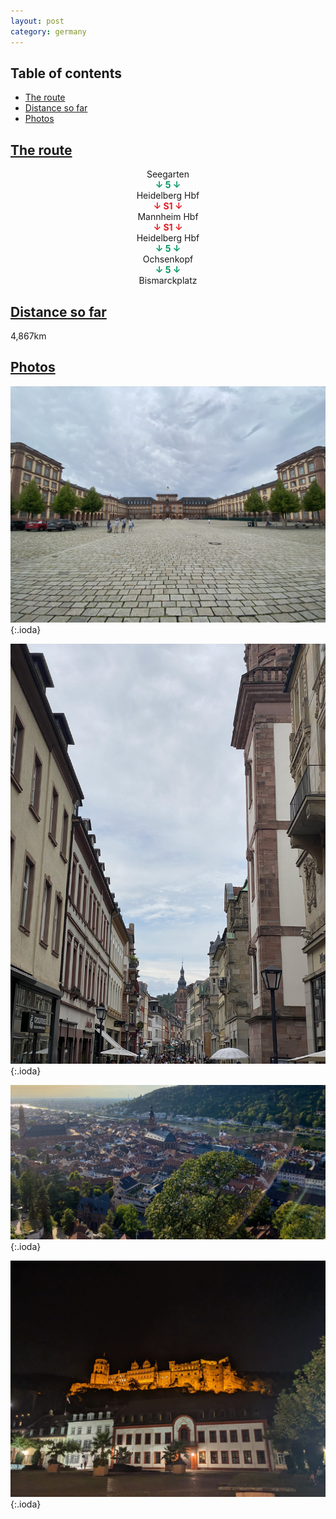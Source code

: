 ```yaml
---
layout: post
category: germany
---
```



## Table of contents
- [The route](#the-route)
- [Distance so far](#distance-so-far)
- [Photos](#photos)


## [The route](#the-route)

<center> Seegarten </center>

<center> <span style="color:#00965e "> <b> ↓ 5 ↓ </b> </span> </center>

<center> Heidelberg Hbf </center>

<center> <span style="color:#e41b21 "> <b> ↓ S1 ↓ </b> </span> </center>

<center> Mannheim Hbf </center>

<center> <span style="color:#e41b21 "> <b> ↓ S1 ↓ </b> </span> </center>

<center> Heidelberg Hbf </center>

<center> <span style="color:#00965e "> <b> ↓ 5 ↓ </b> </span> </center>

<center> Ochsenkopf </center>

<center> <span style="color:#00965e "> <b> ↓ 5 ↓ </b> </span> </center>

<center> Bismarckplatz </center>

## [Distance so far](#distance-so-far)

4,867km

## [Photos](#photos)

![theme logo](pictures/511-min.JPG){:.ioda}

![theme logo](pictures/512-min.JPG){:.ioda}

![theme logo](pictures/513-min.JPG){:.ioda}

![theme logo](pictures/514-min.JPG){:.ioda}









